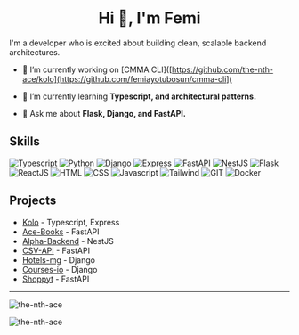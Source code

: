 <h1 align="center">Hi 🚀, I'm Femi</h1>
I'm a developer who is excited about building clean, scalable backend architectures.

- 🔭 I’m currently working on [CMMA CLI]([https://github.com/the-nth-ace/kolo](https://github.com/femiayotubosun/cmma-cli])

- 🌱 I’m currently learning **Typescript, and architectural patterns.**

- 💬 Ask me about **Flask, Django, and FastAPI.**

## Skills 

![Typescript](https://img.shields.io/badge/typescript-%1572B6.svg?style=for-the-badge&logo=typescript&logoColor=white&color=3178C6)
![Python](https://img.shields.io/badge/python-%3776AB.svg?style=for-the-badge&logo=python&logoColor=3776AB&color=white)
![Django](https://img.shields.io/badge/django-%7396.svg?style=for-the-badge&logo=django&logoColor=white&color=092E20)
![Express](https://img.shields.io/badge/express-%7396.svg?style=for-the-badge&logo=express&logoColor=black&color=white)
![FastAPI](https://img.shields.io/badge/fastapi-%7396.svg?style=for-the-badge&logo=fastapi&logoColor=white&color=009688)
![NestJS](https://img.shields.io/badge/nestjs-%7396.svg?style=for-the-badge&logo=nestjs&logoColor=E0234E&color=white)
![Flask](https://img.shields.io/badge/flask-%7396.svg?style=for-the-badge&logo=flask&logoColor=white&color=000000)
![ReactJS](https://img.shields.io/badge/react-%7396.svg?style=for-the-badge&logo=react&logoColor=61DAFB&color=white)
![HTML](https://img.shields.io/badge/html5-%3776AB.svg?style=for-the-badge&logo=html5&logoColor=white&color=E34F26)
![CSS](https://img.shields.io/badge/css3-%1572B6.svg?style=for-the-badge&logo=css3&logoColor=white&color=1572B6)
![Javascript](https://img.shields.io/badge/javscript-%F7DF1E.svg?style=for-the-badge&logo=javascript&logoColor=black&color=F7DF1E)
![Tailwind](https://img.shields.io/badge/tailwindcss-%36B7F0.svg?style=for-the-badge&logo=tailwindcss&logoColor=blue&color=white)
![GIT](https://img.shields.io/badge/git-%3776AB.svg?style=for-the-badge&logo=git&logoColor=white&color=F05032)
![Docker](https://img.shields.io/badge/docker-%3776AB.svg?style=for-the-badge&logo=docker&logoColor=white&color=2496ED)

## Projects
- [Kolo](https://github.com/the-nth-ace/kolo) - Typescript, Express
- [Ace-Books](https://github.com/the-nth-ace/ace-books) - FastAPI
- [Alpha-Backend](https://github.com/the-nth-ace/alpha-backend) - NestJS
- [CSV-API](https://github.com/the-nth-ace/csv-api) - FastAPI
- [Hotels-mg](https://github.com/the-nth-ace/hotels-mg) - Django
- [Courses-io](https://github.com/the-nth-ace/courses-io) - Django
- [Shoppyt](https://github.com/the-nth-ace/shoppyt) - FastAPI

----

<p><img align="center" src="https://github-readme-stats.vercel.app/api?username=the-nth-ace&show_icons=true&locale=en" alt="the-nth-ace" /></p>  
  
<p><img align="center" src="https://github-readme-streak-stats.herokuapp.com/?user=the-nth-ace&" alt="the-nth-ace" /></p>
